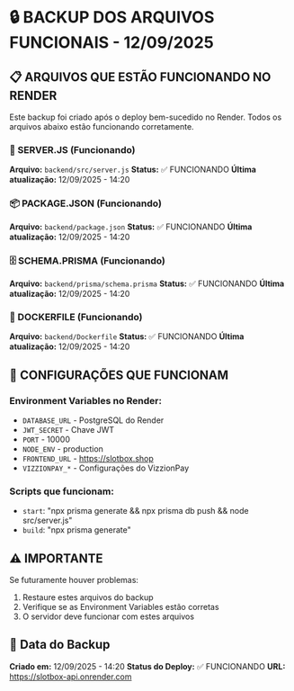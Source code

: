 # 🔒 BACKUP DOS ARQUIVOS FUNCIONAIS - 12/09/2025

## 📋 ARQUIVOS QUE ESTÃO FUNCIONANDO NO RENDER

Este backup foi criado após o deploy bem-sucedido no Render. Todos os arquivos abaixo estão funcionando corretamente.

### 🚀 SERVER.JS (Funcionando)
**Arquivo:** `backend/src/server.js`
**Status:** ✅ FUNCIONANDO
**Última atualização:** 12/09/2025 - 14:20

### 📦 PACKAGE.JSON (Funcionando)
**Arquivo:** `backend/package.json`
**Status:** ✅ FUNCIONANDO
**Última atualização:** 12/09/2025 - 14:20

### 🗄️ SCHEMA.PRISMA (Funcionando)
**Arquivo:** `backend/prisma/schema.prisma`
**Status:** ✅ FUNCIONANDO
**Última atualização:** 12/09/2025 - 14:20

### 🐳 DOCKERFILE (Funcionando)
**Arquivo:** `backend/Dockerfile`
**Status:** ✅ FUNCIONANDO
**Última atualização:** 12/09/2025 - 14:20

## 🔧 CONFIGURAÇÕES QUE FUNCIONAM

### Environment Variables no Render:
- `DATABASE_URL` - PostgreSQL do Render
- `JWT_SECRET` - Chave JWT
- `PORT` - 10000
- `NODE_ENV` - production
- `FRONTEND_URL` - https://slotbox.shop
- `VIZZIONPAY_*` - Configurações do VizzionPay

### Scripts que funcionam:
- `start`: "npx prisma generate && npx prisma db push && node src/server.js"
- `build`: "npx prisma generate"

## ⚠️ IMPORTANTE

Se futuramente houver problemas:
1. Restaure estes arquivos do backup
2. Verifique se as Environment Variables estão corretas
3. O servidor deve funcionar com estes arquivos

## 📅 Data do Backup
**Criado em:** 12/09/2025 - 14:20
**Status do Deploy:** ✅ FUNCIONANDO
**URL:** https://slotbox-api.onrender.com
